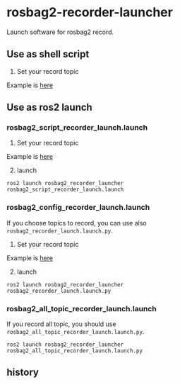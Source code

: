 # rosbag2-recorder-launcher

Launch software for rosbag2 record.

## Use as shell script

1. Set your record topic

Example is [here](/scripts/rogbag2_record.sh)

## Use as ros2 launch

### rosbag2_script_recorder_launch.launch

1. Set your record topic

Example is [here](/scripts/rogbag2_record.sh)

2. launch

```
ros2 launch rosbag2_recorder_launcher rosbag2_script_recorder_launch.launch
```

### rosbag2_config_recorder_launch.launch

If you choose topics to record, you can use also `rosbag2_recorder_launch.launch.py`.

1. Set your record topic

Example is [here](/config/topic_list.txt)

2. launch

```
ros2 launch rosbag2_recorder_launcher rosbag2_recorder_launch.launch.py
```

### rosbag2_all_topic_recorder_launch.launch

If you record all topic, you should use `rosbag2_all_topic_recorder_launch.launch.py`.

```
ros2 launch rosbag2_recorder_launcher rosbag2_all_topic_recorder_launch.launch.py
```

## history
